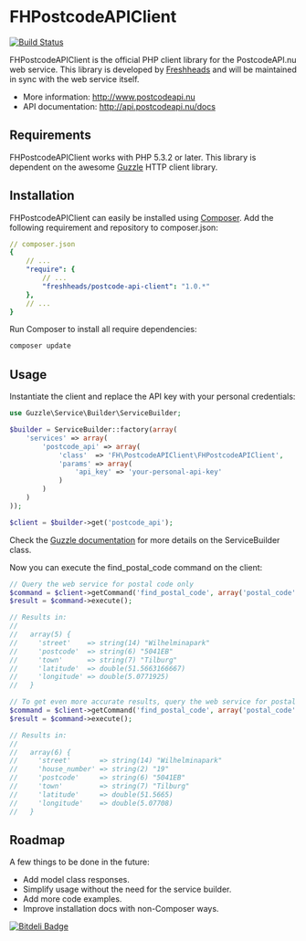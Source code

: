 FHPostcodeAPIClient
===================

[![Build Status](https://travis-ci.org/freshheads/FHPostcodeAPIClient.png?branch=master)](https://travis-ci.org/freshheads/FHPostcodeAPIClient)

FHPostcodeAPIClient is the official PHP client library for the PostcodeAPI.nu web service.
This library is developed by [Freshheads](http://www.freshheads.com) and will be maintained in sync with the web service itself.

* More information:  http://www.postcodeapi.nu
* API documentation: http://api.postcodeapi.nu/docs

Requirements
------------

FHPostcodeAPIClient works with PHP 5.3.2 or later.
This library is dependent on the awesome [Guzzle](http://guzzlephp.org/) HTTP client library.

Installation
------------

FHPostcodeAPIClient can easily be installed using [Composer](http://getcomposer.org/). Add the following requirement and repository to composer.json:

```yaml
// composer.json
{
    // ...
    "require": {
        // ...
        "freshheads/postcode-api-client": "1.0.*"
    },
    // ...
}
```

Run Composer to install all require dependencies:

```bash
composer update
```

Usage
-----

Instantiate the client and replace the API key with your personal credentials:

```php
use Guzzle\Service\Builder\ServiceBuilder;

$builder = ServiceBuilder::factory(array(
    'services' => array(
        'postcode_api' => array(
            'class'  => 'FH\PostcodeAPIClient\FHPostcodeAPIClient',
            'params' => array(
                'api_key' => 'your-personal-api-key'
            )
        )
    )
));

$client = $builder->get('postcode_api');
```

Check the [Guzzle documentation](http://guzzlephp.org/docs.html) for more details on the ServiceBuilder class.

Now you can execute the find_postal_code command on the client:

```php
// Query the web service for postal code only
$command = $client->getCommand('find_postal_code', array('postal_code' => '5041EB'));
$result = $command->execute();

// Results in:
//
//   array(5) {
//     'street'    => string(14) "Wilhelminapark"
//     'postcode'  => string(6) "5041EB"
//     'town'      => string(7) "Tilburg"
//     'latitude'  => double(51.5663166667)
//     'longitude' => double(5.0771925)
//   }

// To get even more accurate results, query the web service for postal code and house number
$command = $client->getCommand('find_postal_code', array('postal_code' => '5041EB', 'house_number' => '19'));
$result = $command->execute();

// Results in:
//
//   array(6) {
//     'street'       => string(14) "Wilhelminapark"
//     'house_number' => string(2) "19"
//     'postcode'     => string(6) "5041EB"
//     'town'         => string(7) "Tilburg"
//     'latitude'     => double(51.5665)
//     'longitude'    => double(5.07708)
//   }
```

Roadmap
-------

A few things to be done in the future:

* Add model class responses.
* Simplify usage without the need for the service builder.
* Add more code examples.
* Improve installation docs with non-Composer ways.


[![Bitdeli Badge](https://d2weczhvl823v0.cloudfront.net/freshheads/fhpostcodeapiclient/trend.png)](https://bitdeli.com/free "Bitdeli Badge")

